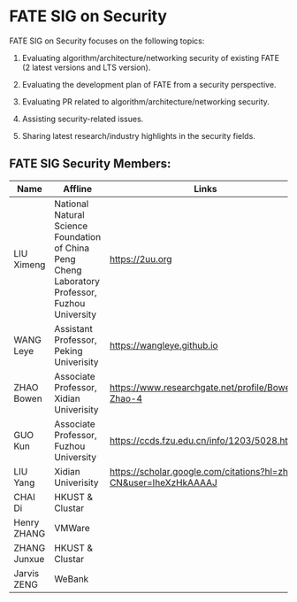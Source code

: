 # FATE SIG on Security

FATE SIG on Security focuses on the following topics:

1. Evaluating algorithm/architecture/networking security of existing FATE (2 latest versions and LTS version).

2. Evaluating the development plan of FATE from a security perspective.

3. Evaluating PR related to algorithm/architecture/networking security.

4. Assisting security-related issues.

5. Sharing latest research/industry highlights in the security fields.


## FATE SIG Security Members:

| Name       | Affline | Links                      |
| ---------- | ------- | -------------------------- |
| LIU Ximeng | National Natural Science Foundation of China<br>Peng Cheng Laboratory</br>Professor, Fuzhou University | https://2uu.org |
| WANG Leye  | Assistant Professor, Peking Univerisity | https://wangleye.github.io |
| ZHAO Bowen | Associate Professor, Xidian Univerisity | https://www.researchgate.net/profile/Bowen-Zhao-4 |
| GUO Kun    | Associate Professor, Fuzhou University  | https://ccds.fzu.edu.cn/info/1203/5028.htm |
| LIU Yang   | Xidian Univerisity | https://scholar.google.com/citations?hl=zh-CN&user=IheXzHkAAAAJ |
| CHAI Di    | HKUST & Clustar    | |
| Henry ZHANG  | VMWare             | |
| ZHANG Junxue | HKUST & Clustar    | |
| Jarvis ZENG  | WeBank             | |
